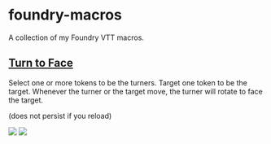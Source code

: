 # foundry-macros
A collection of my Foundry VTT macros.

## [Turn to Face](turn-to-face.js)
Select one or more tokens to be the turners. Target one token to be the target.
Whenever the turner or the target move, the turner will rotate to face the target.

(does not persist if you reload)

![](https://user-images.githubusercontent.com/6516621/93661815-9400ad00-fa63-11ea-81e4-567add173113.gif)
![](https://user-images.githubusercontent.com/6516621/93661817-95ca7080-fa63-11ea-87cd-133eb5d576fc.gif)
